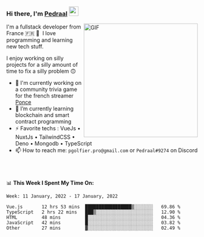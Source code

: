 ### Hi there, I'm <a href="https://pedraal.dev" target="_blank">Pedraal</a> <img src="https://media.giphy.com/media/hvRJCLFzcasrR4ia7z/giphy.gif" width="25px">
<img align="right" alt="GIF" src="https://pedraal.dev/avatar.png" width="300" height="300" />

I'm a fullstack developer from France 🇫🇷 🥖 &nbsp;I love programming and learning new
tech stuff.

I enjoy working on silly projects for a silly amount of time to fix a silly problem 🙃

- 🔭  I'm currently working on a community trivia game for the french streamer <a href="https://twitch.tv/ponce" target="_blank">Ponce</a>
- 🌱 I’m currently learning blockchain and smart contract programming
- ⚡ Favorite techs : VueJs &bull; NuxtJs &bull; TailwindCSS &bull; Deno &bull; Mongodb &bull; TypeScript
- 📫 How to reach me: `pgolfier.pro@gmail.com` or `Pedraal#9274` on Discord

<br>
<br>

📊 **This Week I Spent My Time On:**
<!--START_SECTION:waka-->
```text
Week: 11 January, 2022 - 17 January, 2022

Vue.js       12 hrs 53 mins  █████████████████▒░░░░░░░   69.86 % 
TypeScript   2 hrs 22 mins   ███▒░░░░░░░░░░░░░░░░░░░░░   12.90 % 
HTML         48 mins         █░░░░░░░░░░░░░░░░░░░░░░░░   04.36 % 
JavaScript   42 mins         █░░░░░░░░░░░░░░░░░░░░░░░░   03.82 % 
Other        27 mins         ▓░░░░░░░░░░░░░░░░░░░░░░░░   02.49 % 
```
<!--END_SECTION:waka-->
